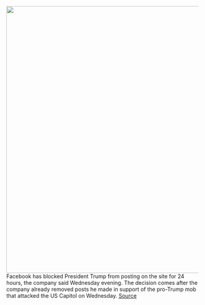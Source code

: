 <img src='https://cdn.vox-cdn.com/thumbor/7Q8GpcevRDOjdaaO6iOJgfwOclo=/0x0:4634x3089/1200x800/filters:focal(1741x559:2481x1299)/cdn.vox-cdn.com/uploads/chorus_image/image/68630679/1294918265.0.jpg' width='700px' /><br/>
Facebook has blocked President Trump from posting on the site for 24 hours, the company said Wednesday evening. The decision comes after the company already removed posts he made in support of the pro-Trump mob that attacked the US Capitol on Wednesday.
<a href='https://www.theverge.com/2021/1/6/22218009/trump-facebook-ban-block-posting-24-hours-capitol-riot'> Source <a/>